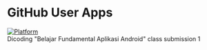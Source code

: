 # GitHub User Apps
[![Platform](https://img.shields.io/badge/lang-java-blue)](http://developer.android.com/index.html) </br>
Dicoding "Belajar Fundamental Aplikasi Android" class submission 1
